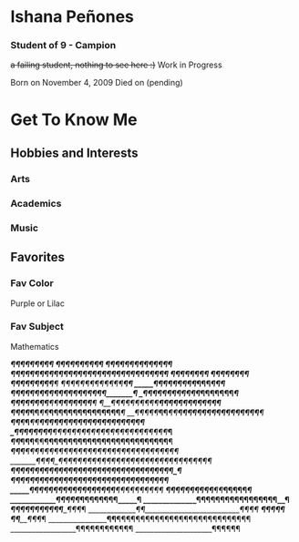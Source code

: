 # Ishana Peñones
### Student of 9 - Campion
~~a failing student, nothing to see here :)~~
Work in Progress

Born on November 4, 2009
Died on (pending)


# Get To Know Me
## Hobbies and Interests
### Arts

### Academics

### Music

### 

## Favorites

### Fav Color

Purple or Lilac
### Fav Subject

Mathematics


_______________________¶¶¶¶___¶¶¶¶¶
_____________________¶¶____¶¶¶____¶¶__¶¶¶
___________________¶¶___¶¶¶____¶¶¶¶¶¶¶___¶¶
_________________¶¶¶¶¶¶¶¶¶¶¶¶¶¶¶¶¶¶¶¶¶¶¶¶¶¶¶¶¶¶¶¶¶
______________¶¶¶¶¶__¶__________________________¶¶
___________¶¶¶¶__¶¶__¶___________________________¶
_________¶¶¶_¶¶__¶__¶¶¶__________________________¶
______¶¶¶_¶¶_¶¶¶_¶_¶¶_¶¶_________¶_______________¶
_____¶_¶¶__¶_¶_¶¶¶¶_¶¶¶__________¶¶______________¶
___¶¶¶_¶¶¶¶¶_¶¶¶¶¶¶_¶¶¶_________¶¶¶______________¶
_¶¶__¶¶¶¶¶¶¶¶_¶¶_¶¶____________¶¶¶¶¶_____________¶
¶_¶¶__¶__¶¶¶¶____¶¶___________¶¶¶¶¶¶¶____________¶
¶__¶¶¶¶¶¶¶¶¶¶____¶¶__________¶¶¶¶¶¶¶¶¶¶__________¶
_¶¶¶_¶_¶¶___¶¶___¶¶________¶¶¶¶¶¶¶¶¶¶¶¶¶_________¶
__¶¶_¶¶_¶___¶¶___¶¶______¶¶¶¶¶¶¶¶¶¶¶¶¶¶¶¶¶_______¶
___¶¶____¶___¶___¶¶____¶¶¶¶¶¶¶¶¶¶¶¶¶¶¶¶¶¶¶¶¶_____¶
____¶¶___¶¶__¶¶__¶¶___¶¶¶¶¶¶¶¶¶¶¶¶¶¶¶¶¶¶¶¶¶¶¶¶___¶
_____¶¶___¶__¶¶__¶¶__¶¶¶¶¶¶¶¶¶¶¶¶¶¶¶¶¶¶¶¶¶¶¶¶¶¶__¶
______¶¶___¶__¶__¶¶_¶¶¶¶¶¶¶¶¶¶¶¶¶¶¶¶¶¶¶¶¶¶¶¶¶¶¶¶_¶
_______¶¶__¶¶_¶__¶¶_¶¶¶¶¶¶¶¶¶¶¶¶¶¶¶¶¶¶¶¶¶¶¶¶¶¶¶¶_¶
________¶¶__¶_¶¶_¶¶__¶¶¶¶¶¶¶¶¶¶¶¶¶¶¶¶¶¶¶¶¶¶¶¶¶¶¶_¶
_________¶¶__¶_¶_¶¶__¶¶¶¶¶¶¶¶¶¶¶¶¶¶¶¶¶¶¶¶¶¶¶¶¶¶__¶
__________¶¶_¶¶¶_¶¶___¶¶¶¶¶¶¶¶¶__¶¶__¶¶¶¶¶¶¶¶¶___¶
____________¶_¶¶_¶¶_____¶¶¶¶¶____¶¶____¶¶¶¶¶_____¶
_____________¶_¶¶¶¶___________¶¶¶¶¶¶¶¶___________¶
______________¶¶¶¶¶__________¶¶¶¶¶¶¶¶¶¶______¶¶__¶
_______________¶¶¶____________¶¶¶¶¶¶¶¶_______¶¶¶_¶
________________¶¶__________________________¶¶_¶_¶
_________________¶¶__________________________¶¶__¶
_________________¶¶__________________________¶¶¶_¶
__________________¶¶__¶¶¶¶¶¶¶¶¶¶¶¶¶¶¶¶¶¶¶¶¶¶¶¶¶¶¶¶
__________________¶¶¶¶¶¶¶¶¶¶¶¶
_____________________¶¶¶¶¶¶

